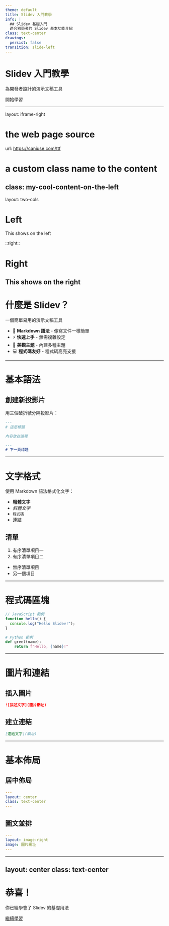 ```yaml
---
theme: default
title: Slidev 入門教學
info: |
  ## Slidev 基礎入門
  適合初學者的 Slidev 基本功能介紹
class: text-center
drawings:
  persist: false
transition: slide-left
---
```


# Slidev 入門教學

為開發者設計的演示文稿工具

<div class="pt-12">
  <span @click="$slidev.nav.next" class="px-2 py-1 rounded cursor-pointer" hover="bg-white bg-opacity-10">
    開始學習 <carbon:arrow-right class="inline"/>
  </span>
</div>

---
layout: iframe-right

# the web page source
url: https://caniuse.com/ttf

# a custom class name to the content
class: my-cool-content-on-the-left
---
layout: two-cols

# Left

This shows on the left

::right::

# Right

This shows on the right
---

# 什麼是 Slidev？

一個簡單易用的演示文稿工具

- 📝 **Markdown 語法** - 像寫文件一樣簡單
- ⚡ **快速上手** - 無需複雜設定
- 🎨 **美觀主題** - 內建多種主題
- 💻 **程式碼友好** - 程式碼高亮支援

---

# 基本語法

## 創建新投影片

用三個破折號分隔投影片：

````markdown
---
# 這是標題

內容放在這裡

---
# 下一頁標題
````

---

# 文字格式

使用 Markdown 語法格式化文字：

- **粗體文字**
- *斜體文字*
- `程式碼`
- [連結](https://sli.dev)

## 清單

1. 有序清單項目一
2. 有序清單項目二

- 無序清單項目
- 另一個項目

---

# 程式碼區塊

```javascript
// JavaScript 範例
function hello() {
  console.log("Hello Slidev!");
}
```

```python
# Python 範例
def greet(name):
    return f"Hello, {name}!"
```

---

# 圖片和連結

## 插入圖片
```markdown
![描述文字](圖片網址)
```

## 建立連結
```markdown
[連結文字](網址)
```

---

# 基本佈局

## 居中佈局
```yaml
---
layout: center
class: text-center
---
```

## 圖文並排
```yaml
---
layout: image-right
image: 圖片網址
---
```

---
layout: center
class: text-center
---

# 恭喜！

你已經學會了 Slidev 的基礎用法

<div class="pt-8">
  <a href="https://sli.dev" target="_blank" class="px-4 py-2 bg-blue-600 text-white rounded hover:bg-blue-700">
    繼續學習
  </a>
</div>
